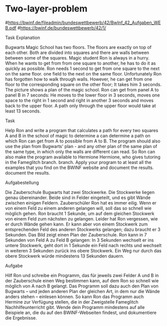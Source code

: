 # Two-layer-problem
#https://bwinf.de/fileadmin/bundeswettbewerb/42/BwInf_42_Aufgaben_WEB.pdf 
#https://bwinf.de/bundeswettbewerb/42/1/

Task Explanation

Bugwarts Magic School has two floors.
The floors are exactly on top of each other. Both
are divided into squares and there are walls between
between some of the squares.
Magic student Ron is always in a hurry. When he wants to get from
from one square to another,
he has to do it as quickly as possible. Ron needs
1 second to get from one square to the next on the same floor.
one field to the next on the same floor. Unfortunately
Ron has forgotten how to walk through walls.
However, he can get from one floor to the corresponding square on the other floor;
It takes him 3 seconds.
The picture shows a plan of the magic school. Ron
can get from panel A to panel B in 7 seconds:
He moves to the lower floor in 3 seconds,
moves one space to the right in 1 second and
right in another 3 seconds and moves back to the upper
floor. A path only through the upper floor
would take at least 13 seconds.

Task

Help Ron and write a program that calculates a path for every
two squares A and B in the school of magic to determine a
can determine a path on which Ron can get from A to
possible from A to B.
The program should also use the plan from
Bugwarts' plan - and any other plan of the same
plan of the same type, in which only the walls are different
can read. So Ron can also make the program available to Hermione
Hermione, who gives tutoring in the Fameglitch branch.
branch.
Apply your program to at least all the examples
that you find on the BWINF website and document the results.
document the results.

Aufgabestellung

Die Zauberschule Bugwarts hat zwei Stockwerke.
Die Stockwerke liegen genau übereinander. Beide
sind in Felder eingeteilt, und es gibt Wände zwischen
einigen Feldern.
Zauberschüler Ron hat es immer eilig. Wenn er von
einem Feld zu einem anderen gelangen will,
soll das so schnell wie möglich gehen. Ron braucht
1 Sekunde, um auf dem gleichen Stockwerk von
einem Feld zum nächsten zu gelangen. Leider hat
Ron vergessen, wie er durch Wände gehen kann.
Er kann aber von einem Stockwerk zum entsprechenden Feld des anderen Stockwerks gelangen;
dazu braucht er 3 Sekunden.
Das Bild zeigt einen Plan der Zauberschule. Ron
kann in 7 Sekunden von Feld A zu Feld B gelangen:
In 3 Sekunden wechselt er ins untere Stockwerk,
geht dort in 1 Sekunde ein Feld nach rechts und
wechselt in weiteren 3 Sekunden zurück ins obere
Stockwerk. Ein Weg nur durch das obere Stockwerk
würde mindestens 13 Sekunden dauern.

Aufgabe

Hilf Ron und schreibe ein Programm, das für jeweils
zwei Felder A und B in der Zauberschule einen
Weg bestimmen kann, auf dem Ron so schnell wie
möglich von A nach B gelangt.
Das Programm soll dazu auch den Plan von
Bugwarts – und jeden anderen Plan der gleichen
Art, in dem nur die Wände anders stehen – einlesen
können. So kann Ron das Programm auch Hermine
zur Verfügung stellen, die in der Zweigstelle Fameglitch
Nachhilfeunterricht gibt.
Wende dein Programm mindestens auf alle Beispiele
an, die du auf den BWINF-Webseiten findest, und
dokumentiere die Ergebnisse.
